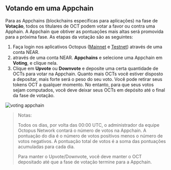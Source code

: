 ## Votando em uma Appchain

Para as Appchains (blockchains específicas para aplicações) na fase de **Votação**, todos os titulares de OCT podem votar a favor ou contra uma Apphain. A Appchain que obtiver as pontuações mais altas será promovida para a próxima fase. As etapas da votação são as seguintes:


1. Faça login nos aplicativos Octopus ([Mainnet](https://mainnet.oct.network) e [Testnet](https://testnet.oct.network)) através de uma conta NEAR.
2. através de uma conta NEAR. **Appchains** e selecione uma Appchain em **Voting**, e clique nela.
3. Clique em **Upvote** ou **Downvote** e deposite uma certa quantidade de OCTs para votar na Appchain. Quanto mais OCTs você estiver disposto a depositar, mais forte será o peso do seu voto. Você pode retirar seus tokens OCT a qualquer momento. No entanto, para que seus votos sejam computados, você deve deixar seus OCTs em depósito até o final da fase de votação.

![voting appchain](https://docs.oct.network/assets/img/voting_appchain.710a9b4b.jpg)

> Notas:
>
> Todos os dias, por volta das 00:00 UTC, o administrador da equipe Octopus Network contará o número de votos na Appchain. A pontuação do dia é o número de votos positivos menos o número de votos negativos. A pontuação total de votos é a soma das pontuações acumuladas para cada dia.
>
> Para manter o Upvote/Downvote, você deve manter o OCT depositado até que a fase de votação termine para a Appchain.